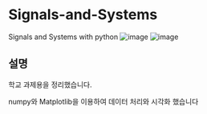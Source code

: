 # Signals-and-Systems
Signals and Systems with python
![image](https://user-images.githubusercontent.com/68237656/172333772-f81f45e4-3e31-4661-8f04-cd0260294d7c.png)
![image](https://user-images.githubusercontent.com/68237656/172333796-b18fcde7-9c33-46f7-ba64-7016ff61abc7.png)


## 설명
학교 과제용을 정리했습니다.

numpy와 Matplotlib을 이용하여 데이터 처리와 시각화 했습니다
